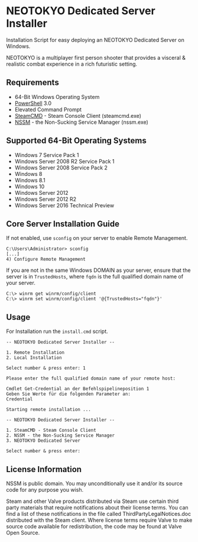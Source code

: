 # NEOTOKYO Dedicated Server Installer

Installation Script for easy deploying an NEOTOKYO Dedicated Server on Windows.

NEOTOKYO is a multiplayer first person shooter that provides a visceral & realistic combat experience in a rich futuristic setting.

## Requirements

* 64-Bit Windows Operating System
* [PowerShell](https://www.microsoft.com/en-us/download/details.aspx?id=34595) 3.0
* Elevated Command Prompt
* [SteamCMD](https://developer.valvesoftware.com/wiki/SteamCMD) - Steam Console Client (steamcmd.exe)
* [NSSM](http://www.nssm.cc) - the Non-Sucking Service Manager (nssm.exe)

## Supported 64-Bit Operating Systems

* Windows 7 Service Pack 1
* Windows Server 2008 R2 Service Pack 1
* Windows Server 2008 Service Pack 2
* Windows 8
* Windows 8.1
* Windows 10
* Windows Server 2012
* Windows Server 2012 R2
* Windows Server 2016 Technical Preview

## Core Server Installation Guide

If not enabled, use `sconfig` on your server to enable Remote Management.

	C:\Users\Administrator> sconfig
	[...]
	4) Configure Remote Management

If you are not in the same Windows DOMAIN as your server, ensure that the server is in `TrustedHosts`, where `fqdn` is the full qualified domain name of your server.

	C:\> winrm get winrm/config/client
	C:\> winrm set winrm/config/client '@{TrustedHosts="fqdn"}'

## Usage

For Installation run the `install.cmd` script.

	-- NEOTOKYO Dedicated Server Installer --

	1. Remote Installation
	2. Local Installation

	Select number & press enter: 1

	Please enter the full qualified domain name of your remote host:

	Cmdlet Get-Credential an der Befehlspipelineposition 1
	Geben Sie Werte für die folgenden Parameter an:
	Credential

	Starting remote installation ...

	-- NEOTOKYO Dedicated Server Installer --

	1. SteamCMD - Steam Console Client
	2. NSSM - the Non-Sucking Service Manager
	3. NEOTOKYO Dedicated Server

	Select number & press enter:

## License Information

NSSM is public domain. You may unconditionally use it and/or its source code for any purpose you wish.

Steam and other Valve products distributed via Steam use certain third party materials that require notifications about their license terms. You can find a list of these notifications in the file called ThirdPartyLegalNotices.doc distributed with the Steam client. Where license terms require Valve to make source code available for redistribution, the code may be found at Valve Open Source.
